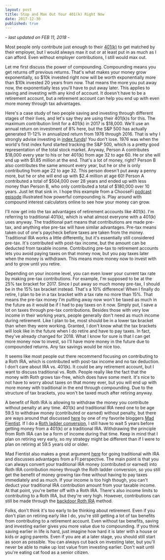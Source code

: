 ```yaml
---
layout: post
title: Stop and Max Out Your 401(k) Right Now
date: 2017-12-30
published: true
---
```

*- last updated on FEB 11, 2018 -*

Most people only contribute just enough to their [401(k)](https://www.bogleheads.org/wiki/401(k)) to get matched by their employer, but I would always max it out or at least put in as much as I can afford. Even without employer contributions, I still would max out.

Let me first discuss the power of compounding. Compounding means you get returns off previous returns. That's what makes your money grow exponentially, so $10k invested right now will be worth exponentially more than $10k invested 20 years from now. That means the more you put away now, the exponentially less you'll have to put away later. This applies to saving and investing with any kind of account. It doesn't have to be a retirement account, but a retirement account can help you end up with even more money through tax advantages.

Here's a case study of two people saving and investing through different stages of their lives, and let's say they are using their 401(k)s for this. The maximum contribution limit for a 401(k) in 2017 is $18,000. We'll use an annual return on investment of 8% here, but the S&P 500 has actually generated 11-12% in annualized return from 1976 through 2016. That is why I strongly advise investing in [index funds](https://www.bogleheads.org/wiki/Index_fund)! You don't lose. 1976 was when the world's first index fund started tracking the S&P 500, which is a pretty good representation of the total stock market. Anyway, Person A contributes $18,000 every year to his or her 401(k) from age 32 to age 60. He or she will end up with $1.85 million at the end. That's a lot of money, right? Person B also contributes the same amount every year, but he or she is only contributing from age 22 to age 32. This person doesn't put away a penny more, but he or she will end up with $2.4 million at age 60! Person A contributed a total of $504,000 over 28 years and ended up with less money than Person B, who only contributed a total of $180,000 over 10 years. Just let that sink in. I hope this example from a ChooseFi [podcast episode](https://www.choosefi.com/039r-cruise-control/) illustrated how powerful compounding is. Play around with compound interest calculators online to see how your money can grow.

I'll now get into the tax advantages of retirement accounts like 401(k). I'm referring to traditional 401(k), which is what almost everyone with a 401(k) uses anyway. The traditional part means that contributions are made pre-tax, and anything else pre-tax will have similar advantages. Pre-tax means taken out of one's paycheck before taxes are taken from the money. Traditional IRA works a little differently, but it's essentially still considered pre-tax. It's contributed with post-tax income, but the amount can be deducted from taxable income. Contributing pre-tax to retirement accounts lets you avoid paying taxes on that money now, but you pay taxes later when the money is withdrawn. This means more money now to invest with and to grow until you retire.

Depending on your income level, you can even lower your current tax rate by making pre-tax contributions. For example, I'm supposed to be at the 25% tax bracket for 2017. Since I put away so much money pre-tax, I should be in the 15% tax bracket instead. That's a 10% difference! When I finally do retire, I plan to be in a tax bracket with a tax rate no more than 15%. That means the pre-tax money I'm putting away now won't be taxed as much in the future as it would be if I had to pay taxes on it now. Simply put, I save a lot on taxes through pre-tax contributions. Besides those with very low income in their working years, people generally don't need as much income during retirement. Like I plan to be, most should be in a lower tax bracket than when they were working. Granted, I don't know what the tax brackets will look like in the future when I do retire and have to pay taxes. In fact, they've already changed for 2018. What I know for sure is that I can get more money now to invest, so I'll have more money in the future due to compounded returns. Any tax savings would be nice too.

It seems like most people out there recommend focusing on contributing to a Roth IRA, which is contributed with post-tax income and no tax deduction. I don't care about IRA vs. 401(k). It could be any retirement account, but I want to discuss traditional vs. Roth. People really like the fact that the money with Roth grows tax-free, which does have some merit. It's nice to not have to worry about taxes on that money ever, but you will end up with more money with traditional in the end through compounding. Due to the structure of tax brackets, you won't be taxed much after retiring anyway.

A benefit of Roth IRA is allowing to withdraw the money you contribute without penalty at any time. 401(k) and traditional IRA need one to be age 59.5 to withdraw money (contributed or earned) without penalty, but there are ways around that discussed [here](https://www.madfientist.com/how-to-access-retirement-funds-early/) by one of my favorite bloggers [Mad Fientist](https://www.madfientist.com/). If I do a [Roth ladder conversion](https://www.bogleheads.org/wiki/Roth_IRA_conversion), I still have to wait 5 years before getting money from a 401(k) or a traditional IRA. Withdrawing the principle from Roth IRA can be a form of income during that time. Keep in mind that I plan on retiring very early, so my strategy might be different than if I were to plan on retiring at 59.5 years old or older.

Mad Fientist also makes a great argument [here](https://www.madfientist.com/traditional-ira-vs-roth-ira/) for going traditional with IRA and discusses advantages from a FI perspective. The main point is that you can always convert your traditional IRA money (contributed or earned) into Roth IRA contribution money through the Roth ladder conversion, so you still get the benefit of money growing tax-free without having to pay taxes immediately and as much. If your income is too high though, you can't deduct your traditional IRA contribution amount from your taxable income. At that point, you're better off with a Roth IRA. There's also income limits to contributing to a Roth IRA, but they're very high. However, contributions can still be made through the [backdoor Roth IRA](https://www.bogleheads.org/wiki/Backdoor_Roth_IRA) method.

Folks, don't think it's too early to be thinking about retirement. Even if you don't plan on retiring early like I do, you're still getting a lot of tax benefits from contributing to a retirement account. Even without tax benefits, saving and investing earlier gives you more value due to compounding. If you think saving earlier in life is hard, just imagine how hard it is later with a house or kids or aging parents. Even if you are at a later stage, you should still start as soon as possible. You can always cut back on investing later, but you'll never be able to make up lost value from investing earlier. Don't wait until you're eating cat food as a senior citizen.
